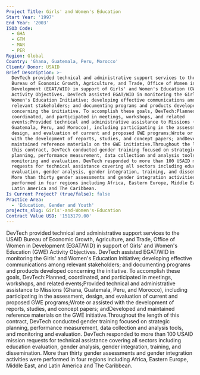 ```yaml
---
Project Title: Girls' and Women's Education
Start Year: '1997'
End Year: '2003'
ISO3 Code:
  - GHA
  - GTM
  - MAR
  - PER
Region: Global
Country: 'Ghana, Guatemala, Peru, Morocco'
Client/ Donor: USAID
Brief Description: >-
  DevTech provided technical and administrative support services to the USAID
  Bureau of Economic Growth, Agriculture, and Trade, Office of Women in
  Development (EGAT/WID) in support of Girls' and Women's Education (GWE)
  Activity Objectives. DevTech assisted EGAT/WID in monitoring the Girls' and
  Women's Education Initiative; developing effective communications among
  relevant stakeholders; and documenting programs and products developed
  concerning the initiative. To accomplish these goals, DevTech:Planned,
  coordinated, and participated in meetings, workshops, and related
  events;Provided technical and administrative assistance to Missions (Ghana,
  Guatemala, Peru, and Morocco), including participating in the assessment,
  design, and evaluation of current and proposed GWE programs;Wrote or assisted
  with the development of reports, studies, and concept papers; andDeveloped and
  maintained reference materials on the GWE initiative.Throughout the length of
  this contract, DevTech conducted gender training focused on strategic
  planning, performance measurement, data collection and analysis tools, and
  monitoring and evaluation. DevTech responded to more than 100 USAID mission
  requests for technical assistance covering all sectors including education
  evaluation, gender analysis, gender integration, training, and dissemination.
  More than thirty gender assessments and gender integration activities were
  performed in four regions including Africa, Eastern Europe, Middle East, and
  Latin America and The Caribbean.
Is Current Project? (true/false): false
Practice Area:
  - 'Education, Gender and Youth'
projects_slug: Girls'-and-Women's-Education
Contract Value USD: '1513179.00'
---
```

DevTech provided technical and administrative support services to the USAID Bureau of Economic Growth, Agriculture, and Trade, Office of Women in Development (EGAT/WID) in support of Girls' and Women's Education (GWE) Activity Objectives. DevTech assisted EGAT/WID in monitoring the Girls' and Women's Education Initiative; developing effective communications among relevant stakeholders; and documenting programs and products developed concerning the initiative. To accomplish these goals, DevTech:Planned, coordinated, and participated in meetings, workshops, and related events;Provided technical and administrative assistance to Missions (Ghana, Guatemala, Peru, and Morocco), including participating in the assessment, design, and evaluation of current and proposed GWE programs;Wrote or assisted with the development of reports, studies, and concept papers; andDeveloped and maintained reference materials on the GWE initiative.Throughout the length of this contract, DevTech conducted gender training focused on strategic planning, performance measurement, data collection and analysis tools, and monitoring and evaluation. DevTech responded to more than 100 USAID mission requests for technical assistance covering all sectors including education evaluation, gender analysis, gender integration, training, and dissemination. More than thirty gender assessments and gender integration activities were performed in four regions including Africa, Eastern Europe, Middle East, and Latin America and The Caribbean.